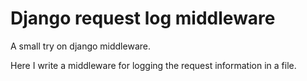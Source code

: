 # Django request log middleware

A small try on django middleware.

Here I write a middleware for logging the request information in a file.